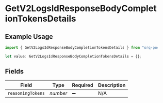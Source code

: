 # GetV2LogsIdResponseBodyCompletionTokensDetails

## Example Usage

```typescript
import { GetV2LogsIdResponseBodyCompletionTokensDetails } from "orq-poc-typescript-multi-env-version/models/operations";

let value: GetV2LogsIdResponseBodyCompletionTokensDetails = {};
```

## Fields

| Field              | Type               | Required           | Description        |
| ------------------ | ------------------ | ------------------ | ------------------ |
| `reasoningTokens`  | *number*           | :heavy_minus_sign: | N/A                |